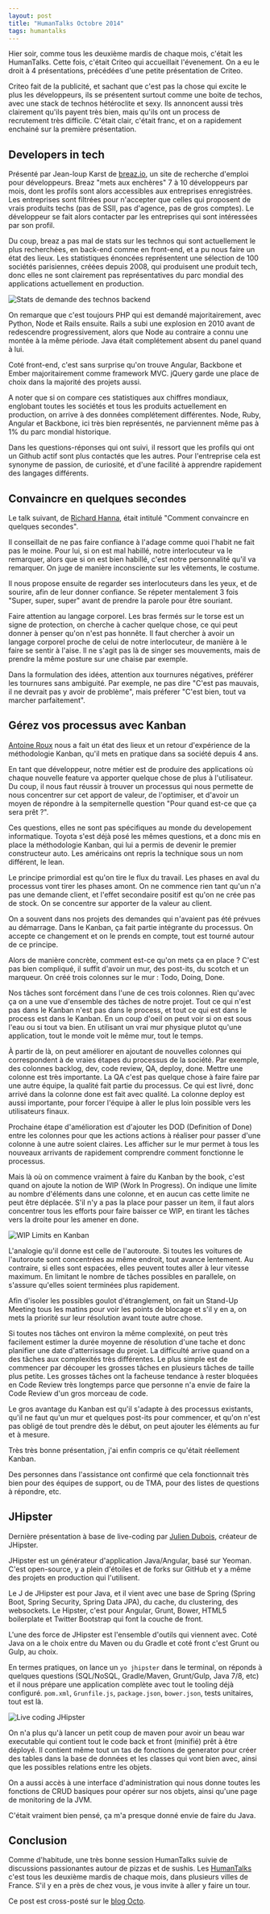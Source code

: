 ```yaml
---
layout: post
title: "HumanTalks Octobre 2014"
tags: humantalks
---
```


Hier soir, comme tous les deuxième mardis de chaque mois, c'était les
HumanTalks. Cette fois, c'était Criteo qui accueillait l'évenement. On a eu le
droit à 4 présentations, précédées d'une petite présentation de Criteo.

Criteo fait de la publicité, et sachant que c'est pas la chose qui excite le
plus les développeurs, ils se présentent surtout comme une boite de techos,
avec une stack de technos hétéroclite et sexy. Ils annoncent aussi très
clairement qu'ils payent très bien, mais qu'ils ont un process de recrutement
très difficile. C'était clair, c'était franc, et on a rapidement enchainé sur
la première présentation.

## Developers in tech

Présenté par Jean-loup Karst de [breaz.io](https://breaz.io/), un site de
recherche d'emploi pour développeurs. Breaz "mets aux enchères" 7 à 10
développeurs par mois, dont les profils sont alors accessibles aux entreprises
enregistrées. Les entreprises sont filtrées pour n'accepter que celles qui
proposent de vrais produits techs (pas de SSII, pas d'agence, pas de gros
comptes). Le développeur se fait alors contacter par les entreprises qui sont
intéressées par son profil.

Du coup, breaz a pas mal de stats sur les technos qui sont actuellement le plus
recherchées, en back-end comme en front-end, et a pu nous faire un état des
lieux. Les statistiques énoncées représentent une sélection de 100 sociétés
parisiennes, créées depuis 2008, qui produisent une produit tech, donc elles ne
sont clairement pas représentatives du parc mondial des applications
actuellement en production.

![Stats de demande des technos backend](/public/img/2014-10-14/breaz.jpg)

On remarque que c'est toujours PHP qui est demandé majoritairement, avec
Python, Node et Rails ensuite. Rails a subi une explosion en 2010 avant de
redescendre progressivement, alors que Node au contraire a connu une montée
à la même période. Java était complétement absent du panel quand à lui.

Coté front-end, c'est sans surprise qu'on trouve Angular, Backbone et Ember
majoritairement comme framework MVC. jQuery garde une place de choix dans la
majorité des projets aussi.

A noter que si on compare ces statistiques aux chiffres mondiaux, englobant
toutes les sociétés et tous les produits actuellement en production, on arrive
à des données complétement différentes. Node, Ruby, Angular et Backbone, ici
très bien représentés, ne parviennent même pas à 1% du parc mondial historique.

Dans les questions-réponses qui ont suivi, il ressort que les profils qui ont
un Github actif sont plus contactés que les autres. Pour l'entreprise cela est
synonyme de passion, de curiosité, et d'une facilité à apprendre rapidement des
langages différents.

## Convaincre en quelques secondes

Le talk suivant, de [Richard Hanna](https://twitter.com/richardhanna), était
intitulé "Comment convaincre en quelques secondes".

Il conseillait de ne pas faire confiance à l'adage comme quoi l'habit ne fait
pas le moine. Pour lui, si on est mal habillé, notre interlocuteur va le
remarquer, alors que si on est bien habillé, c'est notre personnalité qu'il va
remarquer.  On juge de manière inconsciente sur les vêtements, le costume.

Il nous propose ensuite de regarder ses interlocuteurs dans les yeux, et de
sourire, afin de leur donner confiance. Se répeter mentalement 3 fois "Super,
super, super" avant de prendre la parole pour être souriant.

Faire attention au langage corporel. Les bras fermés sur le torse est un signe
de protection, on cherche à cacher quelque chose, ce qui peut donner à penser
qu'on n'est pas honnête. Il faut chercher à avoir un langage corporel proche de
celui de notre interlocuteur, de manière à le faire se sentir à l'aise. Il ne
s'agit pas là de singer ses mouvements, mais de prendre la même posture sur une
chaise par exemple.

Dans la formulation des idées, attention aux tournures négatives, préférer les
tournures sans ambiguité. Par exemple, ne pas dire "C'est pas mauvais, il ne
devrait pas y avoir de problème", mais préferer "C'est bien, tout va marcher
parfaitement".

## Gérez vos processus avec Kanban

[Antoine Roux](https://twitter.com/antoine_roux) nous a fait un état des lieux et un retour
d'expérience de la méthodologie Kanban, qu'il mets en pratique dans sa société
depuis 4 ans.

En tant que développeur, notre métier est de produire des applications où
chaque nouvelle feature va apporter quelque chose de plus à l'utilisateur. Du
coup, il nous faut réussir à trouver un processus qui nous permette de nous
concentrer sur cet apport de valeur, de l'optimiser, et d'avoir un moyen de
répondre à la sempiternelle question "Pour quand est-ce que ça sera prêt ?".

Ces questions, elles ne sont pas spécifiques au monde du developement
informatique. Toyota s'est déjà posé les mêmes questions, et a donc mis en
place la méthodologie Kanban, qui lui a permis de devenir le premier
constructeur auto. Les américains ont repris la technique sous un nom
différent, le lean.

Le principe primordial est qu'on tire le flux du travail. Les phases en aval du
processus vont tirer les phases amont. On ne commence rien tant qu'un n'a pas
une demande client, et l'effet secondaire positif est qu'on ne crée pas de
stock. On se concentre sur apporter de la valeur au client. 

On a souvent dans nos projets des demandes qui n'avaient pas été prévues au
démarrage. Dans le Kanban, ça fait partie intégrante du processus. On accepte ce
changement et on le prends en compte, tout est tourné autour de ce principe.

Alors de manière concrète, comment est-ce qu'on mets ça en place ? C'est pas
bien compliqué, il suffit d'avoir un mur, des post-its, du scotch et un
marqueur. On créé trois colonnes sur le mur : Todo, Doing, Done.

Nos tâches sont forcément dans l'une de ces trois colonnes. Rien qu'avec ça on
a une vue d'ensemble des tâches de notre projet. Tout ce qui n'est pas dans le
Kanban n'est pas dans le process, et tout ce qui est dans le process est dans
le Kanban. En un coup d'oeil on peut voir si on est sous l'eau ou si tout va
bien. En utilisant un vrai mur physique plutot qu'une application, tout le
monde voit le même mur, tout le temps.

À partir de là, on peut améliorer en ajoutant de nouvelles colonnes qui
correspondent à de vraies étapes du processus de la société. Par exemple, des
colonnes backlog, dev, code review, QA, deploy, done. Mettre une colonne est
très importante. La QA c'est pas quelque chose à faire faire par une autre
équipe, la qualité fait partie du processus. Ce qui est livré, donc arrivé dans
la colonne done est fait avec qualité. La colonne deploy est aussi importante,
pour forcer l'équipe à aller le plus loin possible vers les utilisateurs
finaux.

Prochaine étape d'amélioration est d'ajouter les DOD (Definition of Done) entre
les colonnes pour que les actions actions à réaliser pour passer d'une colonne
à une autre soient claires. Les afficher sur le mur permet à tous les nouveaux
arrivants de rapidement comprendre comment fonctionne le processus.

Mais là où on commence vraiment à faire du Kanban by the book, c'est quand on
ajoute la notion de WIP (Work In Progress). On indique une limite au nombre
d'éléments dans une colonne, et en aucun cas cette limite ne peut être
déplacée. S'il n'y a pas la place pour passer un item, il faut alors concentrer
tous les efforts pour faire baisser ce WIP, en tirant les tâches vers la droite
pour les amener en done.

![WIP Limits en Kanban](/public/img/2014-10-14/kanban.jpg)

L'analogie qu'il donne est celle de l'autoroute. Si toutes les voitures de
l'autoroute sont concentrées au même endroit, tout avance lentement. Au
contraire, si elles sont espacées, elles peuvent toutes aller à leur vitesse
maximum. En limitant le nombre de tâches possibles en parallele, on s'assure
qu'elles soient terminées plus rapidement.

Afin d'isoler les possibles goulot d'étranglement, on fait un Stand-Up Meeting
tous les matins pour voir les points de blocage et s'il y en a, on mets la
priorité sur leur résolution avant toute autre chose.

Si toutes nos tâches ont environ la même complexité, on peut très facilement
estimer la durée moyenne de résolution d'une tache et donc planifier une date
d'atterrissage du projet. La difficulté arrive quand on a des tâches aux
complexités très différentes. Le plus simple est de commencer par découper les
grosses tâches en plusieurs tâches de taille plus petite. Les grosses tâches
ont la facheuse tendance à rester bloquées en Code Review très longtemps parce
que personne n'a envie de faire la Code Review d'un gros morceau de code.

Le gros avantage du Kanban est qu'il s'adapte à des processus existants, qu'il
ne faut qu'un mur et quelques post-its pour commencer, et qu'on n'est pas
obligé de tout prendre dès le début, on peut ajouter les éléments au fur et
à mesure.

Très très bonne présentation, j'ai enfin compris ce qu'était réellement Kanban.

Des personnes dans l'assistance ont confirmé que cela fonctionnait très bien
pour des équipes de support, ou de TMA, pour des listes de questions
à répondre, etc.

## JHipster

Dernière présentation à base de live-coding par [Julien
Dubois](https://twitter.com/juliendubois), créateur de JHipster.

JHipster est un générateur d'application Java/Angular, basé sur Yeoman. C'est
open-source, y a plein d'étoiles et de forks sur GitHub et y a même des projets
en production qui l'utilisent.

Le J de JHipster est pour Java, et il vient avec une base de Spring (Spring
Boot, Spring Security, Spring Data JPA), du cache, du clustering, des
websockets. Le Hipster, c'est pour Angular, Grunt, Bower, HTML5 boilerplate et
Twitter Bootstrap qui font la couche de front.

L'une des force de JHipster est l'ensemble d'outils qui viennent avec. Coté
Java on a le choix entre du Maven ou du Gradle et coté front c'est Grunt ou
Gulp, au choix.

En termes pratiques, on lance un `yo jhipster` dans le terminal, on réponds
à quelques questions (SQL/NoSQL, Gradle/Maven, Grunt/Gulp, Java 7/8, etc) et il
nous prépare une application complète avec tout le tooling déjà configuré.
`pom.xml`, `Grunfile.js`, `package.json`, `bower.json`, tests unitaires, tout
est là.

![Live coding JHipster](/public/img/2014-10-14/jhipster.jpg)

On n'a plus qu'à lancer un petit coup de maven pour avoir un beau war
executable qui contient tout le code back et front (minifié) prêt à être
déployé. Il contient même tout un tas de fonctions de generator pour créer des
tables dans la base de données et les classes qui vont bien avec, ainsi que les
possibles relations entre les objets.

On a aussi accès à une interface d'administration qui nous donne toutes les
fonctions de CRUD basiques pour opérer sur nos objets, ainsi qu'une page de
monitoring de la JVM.

C'était vraiment bien pensé, ça m'a presque donné envie de faire du Java.

## Conclusion

Comme d'habitude, une très bonne session HumanTalks suivie de discussions
passionantes autour de pizzas et de sushis. Les
[HumanTalks](http://humantalks.com/) c'est tous les
deuxième mardis de chaque mois, dans plusieurs villes de France. S'il y en
a près de chez vous, je vous invite à aller y faire un tour.

Ce post est cross-posté sur le [blog
Octo](http://blog.octo.com/cr-humantalks-octobre-2014/).

